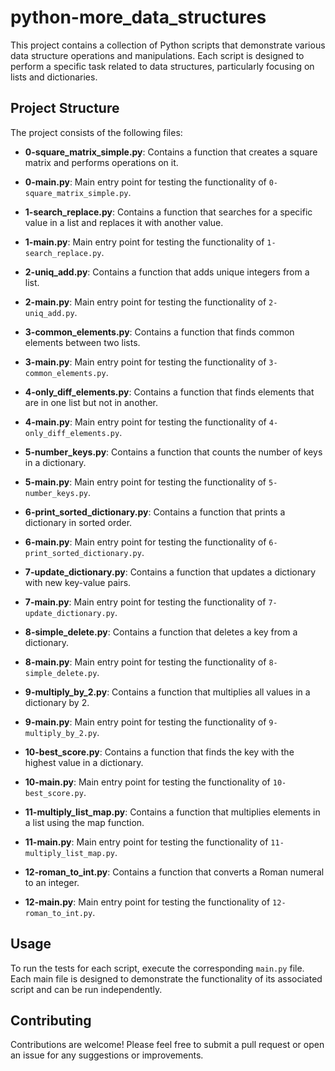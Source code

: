 # python-more_data_structures

This project contains a collection of Python scripts that demonstrate various data structure operations and manipulations. Each script is designed to perform a specific task related to data structures, particularly focusing on lists and dictionaries.

## Project Structure

The project consists of the following files:

- **0-square_matrix_simple.py**: Contains a function that creates a square matrix and performs operations on it.
- **0-main.py**: Main entry point for testing the functionality of `0-square_matrix_simple.py`.
  
- **1-search_replace.py**: Contains a function that searches for a specific value in a list and replaces it with another value.
- **1-main.py**: Main entry point for testing the functionality of `1-search_replace.py`.
  
- **2-uniq_add.py**: Contains a function that adds unique integers from a list.
- **2-main.py**: Main entry point for testing the functionality of `2-uniq_add.py`.
  
- **3-common_elements.py**: Contains a function that finds common elements between two lists.
- **3-main.py**: Main entry point for testing the functionality of `3-common_elements.py`.
  
- **4-only_diff_elements.py**: Contains a function that finds elements that are in one list but not in another.
- **4-main.py**: Main entry point for testing the functionality of `4-only_diff_elements.py`.
  
- **5-number_keys.py**: Contains a function that counts the number of keys in a dictionary.
- **5-main.py**: Main entry point for testing the functionality of `5-number_keys.py`.
  
- **6-print_sorted_dictionary.py**: Contains a function that prints a dictionary in sorted order.
- **6-main.py**: Main entry point for testing the functionality of `6-print_sorted_dictionary.py`.
  
- **7-update_dictionary.py**: Contains a function that updates a dictionary with new key-value pairs.
- **7-main.py**: Main entry point for testing the functionality of `7-update_dictionary.py`.
  
- **8-simple_delete.py**: Contains a function that deletes a key from a dictionary.
- **8-main.py**: Main entry point for testing the functionality of `8-simple_delete.py`.
  
- **9-multiply_by_2.py**: Contains a function that multiplies all values in a dictionary by 2.
- **9-main.py**: Main entry point for testing the functionality of `9-multiply_by_2.py`.
  
- **10-best_score.py**: Contains a function that finds the key with the highest value in a dictionary.
- **10-main.py**: Main entry point for testing the functionality of `10-best_score.py`.
  
- **11-multiply_list_map.py**: Contains a function that multiplies elements in a list using the map function.
- **11-main.py**: Main entry point for testing the functionality of `11-multiply_list_map.py`.
  
- **12-roman_to_int.py**: Contains a function that converts a Roman numeral to an integer.
- **12-main.py**: Main entry point for testing the functionality of `12-roman_to_int.py`.

## Usage

To run the tests for each script, execute the corresponding `main.py` file. Each main file is designed to demonstrate the functionality of its associated script and can be run independently.

## Contributing

Contributions are welcome! Please feel free to submit a pull request or open an issue for any suggestions or improvements.